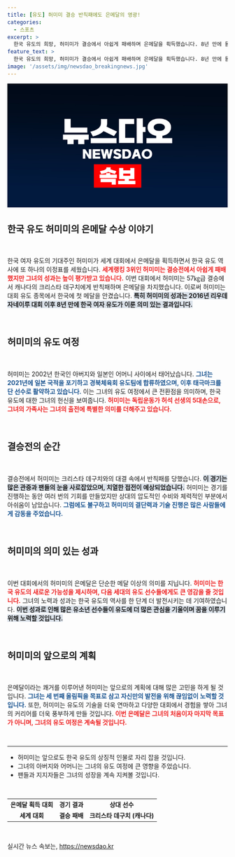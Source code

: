 ```yaml
---
title: [유도] 허미미 결승 반칙패에도 은메달의 영광!
categories:
  - 스포츠
excerpt: >
  한국 유도의 희망, 허미미가 결승에서 아쉽게 패배하며 은메달을 획득했습니다. 8년 만에 돌아온 여자 유도의 메달! 그녀의 눈부신 여정과 역사적인 의미를 확인해보세요.
feature_text: >
  한국 유도의 희망, 허미미가 결승에서 아쉽게 패배하며 은메달을 획득했습니다. 8년 만에 돌아온 여자 유도의 메달! 그녀의 눈부신 여정과 역사적인 의미를 확인해보세요.
image: '/assets/img/newsdao_breakingnews.jpg'
---
```


<p><img src="/assets/img/newsdao_breakingnews.jpg" alt="pcversion 속보" /></p>

<h2 data-ke-size="size26">한국 유도 허미미의 은메달 수상 이야기</h2>

<p data-ke-size="size16">&nbsp;</p>

<p data-ke-size="size16">한국 여자 유도의 기대주인 허미미가 세계 대회에서 은메달을 획득하면서 한국 유도 역사에 또 하나의 이정표를 세웠습니다. <b><span style="color: #ee2323;">세계랭킹 3위인 허미미는 결승전에서 아쉽게 패배했지만 그녀의 성과는 높이 평가받고 있습니다.</span></b> 이번 대회에서 허미미는 57㎏급 결승에서 캐나다의 크리스타 데구치에게 반칙패하며 은메달을 차지했습니다. 이로써 허미미는 대회 유도 종목에서 한국에 첫 메달을 안겼습니다. <b><span style="background-color: #21538527;">특히 허미미의 성과는 2016년 리우데자네이루 대회 이후 8년 만에 한국 여자 유도가 이룬 의미 있는 결과입니다.</span></b></p>

<p data-ke-size="size16">&nbsp;</p>

<h2 data-ke-size="size26">허미미의 유도 여정</h2>

<p data-ke-size="size16">&nbsp;</p>

<p data-ke-size="size16">허미미는 2002년 한국인 아버지와 일본인 어머니 사이에서 태어났습니다. <b><span style="color: #1a5490;">그녀는 2021년에 일본 국적을 포기하고 경북체육회 유도팀에 합류하였으며, 이후 태극마크를 단 선수로 활약하고 있습니다.</span></b> 이는 그녀의 유도 여정에서 큰 전환점을 의미하며, 한국 유도에 대한 그녀의 헌신을 보여줍니다. <b><span style="color: #ee2323;">허미미는 독립운동가 허석 선생의 5대손으로, 그녀의 가족사는 그녀의 출전에 특별한 의미를 더해주고 있습니다.</span></b></p>

<p data-ke-size="size16">&nbsp;</p>

<h2 data-ke-size="size26">결승전의 순간</h2>

<p data-ke-size="size16">&nbsp;</p>

<p data-ke-size="size16">결승전에서 허미미는 크리스타 데구치와의 대결 속에서 반칙패를 당했습니다. <b><span style="background-color: #21538527;">이 경기는 많은 관중과 팬들의 눈을 사로잡았으며, 치열한 접전이 예상되었습니다.</span></b> 허미미는 경기를 진행하는 동안 여러 번의 기회를 만들었지만 상대의 압도적인 수비와 체력적인 부분에서 아쉬움이 남았습니다. <b><span style="color: #1a5490;">그럼에도 불구하고 허미미의 결단력과 기술 진행은 많은 사람들에게 감동을 주었습니다.</span></b></p>

<p data-ke-size="size16">&nbsp;</p>

<h2 data-ke-size="size26">허미미의 의미 있는 성과</h2>

<p data-ke-size="size16">&nbsp;</p>

<p data-ke-size="size16">이번 대회에서의 허미미의 은메달은 단순한 메달 이상의 의미를 지닙니다. <b><span style="color: #ee2323;">허미미는 한국 유도의 새로운 가능성을 제시하며, 다음 세대의 유도 선수들에게도 큰 영감을 줄 것입니다.</span></b> 그녀의 노력과 성과는 한국 유도의 역사를 한 단계 더 발전시키는 데 기여하였습니다. <b><span style="background-color: #21538527;">이번 성과로 인해 많은 유소년 선수들이 유도에 더 많은 관심을 기울이며 꿈을 이루기 위해 노력할 것입니다.</span></b></p>

<p data-ke-size="size16">&nbsp;</p>

<h2 data-ke-size="size26">허미미의 앞으로의 계획</h2>

<p data-ke-size="size16">&nbsp;</p>

<p data-ke-size="size16">은메달이라는 쾌거를 이루어낸 허미미는 앞으로의 계획에 대해 많은 고민을 하게 될 것입니다. <b><span style="color: #1a5490;">그녀는 세 번째 올림픽을 목표로 삼고 자신만의 발전을 위해 끊임없이 노력할 것입니다.</span></b> 또한, 허미미는 유도의 기술을 더욱 연마하고 다양한 대회에서 경험을 쌓아 그녀의 커리어를 더욱 풍부하게 만들 것입니다. <b><span style="color: #ee2323;">이번 은메달은 그녀의 처음이자 마지막 목표가 아니며, 그녀의 유도 여정은 계속될 것입니다.</span></b></p>

<p data-ke-size="size16">&nbsp;</p>

<hr/>

<ul>
    <li>허미미는 앞으로도 한국 유도의 상징적 인물로 자리 잡을 것입니다.</li>
    <li>그녀의 아버지와 어머니는 그녀의 유도 여정에 큰 영향을 주었습니다.</li>
    <li>팬들과 지지자들은 그녀의 성장을 계속 지켜볼 것입니다.</li>
</ul>

<p data-ke-size="size16">&nbsp;</p>

<table>
    <tr>
        <td style="text-align: center; height: 17px;"><b>은메달 획득 대회</b></td>
        <td style="text-align: center; height: 17px;"><b>경기 결과</b></td>
        <td style="text-align: center; height: 17px;"><b>상대 선수</b></td>
    </tr>
    <tr>
        <td style="text-align: center; height: 17px;"><b>세계 대회</b></td>
        <td style="text-align: center; height: 17px;"><b>결승 패배</b></td>
        <td style="text-align: center; height: 17px;"><b>크리스타 데구치 (캐나다)</b></td>
    </tr>
</table>

<p data-ke-size="size16">&nbsp;</p>
실시간 뉴스 속보는, <a href="https://newsdao.kr" rel="dofollow">https://newsdao.kr</a>


